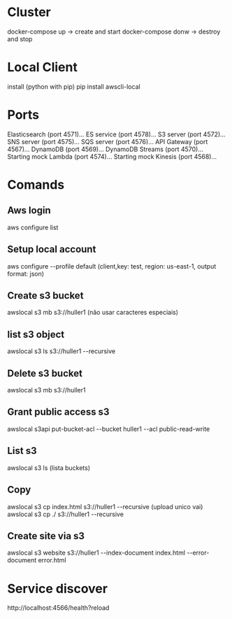 # Cluster
docker-compose up -> create and start
docker-compose donw -> destroy and stop

# Local Client
install (python with pip)
pip install awscli-local

# Ports
Elasticsearch (port 4571)...
ES service (port 4578)...
S3 server (port 4572)...
SNS server (port 4575)...
SQS server (port 4576)...
API Gateway (port 4567)...
DynamoDB (port 4569)...
DynamoDB Streams (port 4570)...
Starting mock Lambda (port 4574)...
Starting mock Kinesis (port 4568)...

# Comands

## Aws login
aws configure list

## Setup local account
aws configure --profile default (client,key: test, region: us-east-1, output format: json)

## Create s3 bucket
awslocal s3 mb s3://huller1 (não usar caracteres especiais)

## list s3 object
awslocal s3 ls s3://huller1 --recursive

## Delete s3 bucket
awslocal s3 mb s3://huller1

## Grant public access s3
awslocal s3api put-bucket-acl --bucket huller1 --acl public-read-write

## List s3
awslocal s3 ls (lista buckets)

## Copy
awslocal s3 cp index.html s3://huller1 --recursive (upload unico vai)
awslocal s3 cp ./ s3://huller1 --recursive

## Create site via s3
awslocal s3 website s3://huller1 --index-document index.html --error-document error.html

# Service discover
http://localhost:4566/health?reload